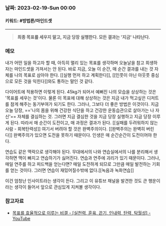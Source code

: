 ### 날짜:   2023-02-19-Sun 00:00
#### 키워드: #방법론/마인드셋 
-----
>**최종 목표를 세우지 말고, 지금 당장 실행한다. 모든 결과는 '지금' 나타난다.**

### 메모

내가 어떤 일을 하고자 할 때, 아득히 멀리 있는 목표를 생각하며 오늘날을 참고 희생하자는 마인드셋을 가져서는 안 된다. 바로 지금, 오늘 이 순간, 매 순간 결과를 내는 것 자체를 나의 목표로 삼아야 한다. [[실행 먼저 하고 계획한다]], [[인풋이 아닌 아웃풋 중심으로 모든 것을 익힌다]]와도 통하는 말인 것 같다. 

다이어트에 적용하면 이렇게 된다. 45kg가 되어서 예뻐진 나의 모습을 상상하는 것은 '목표를 세우는 것'이다. 물론 이 목표에 대해 상상하는 것은 지금 내가 먹고싶은 디저트를 참게 해주는 동기부여가 되기도 한다. 그러나, 그보다 더 좋은 방법은 이것이다. 지금 오늘 당장, =='나의 몸을 위해 건강한 식단을 하고 건강한 운동습관으로 살아가는 나 자신'== 자체를 결심하는 것. 그러면 지금 결심한 것을 지금 당장 실행하고 지금 당장 이루게 된다. 따라서 매 순간이 도전이고, 매 과정은 결과가 된다. [[실패를 두려워하지 않는 사람 - 회복탄력성]] 여기서 버려야 할 것은 완벽주의이다. [[완벽주의는 완벽히 버린다]] 완벽주의가 있으면 도전을 못하기 때문이다. 인생은 매 순간순간이 도전이어야 한다.

연습도 같은 맥락으로 생각해야 된다. 무대에서의 나와 연습실에서의 나를 분리해서 생각하면 맥이 빠지고 연습하기가 싫어진다. 연습과 연주에 괴리가 있기 때문이다. 그러나, 매일 연주를 하고 피드백을 얻는다면? 매일 도전하게 되므로 그만큼 매일 발전하는 기회를 얻는 것이다. 그러면 연습이 재밌어질수밖에 없다.[[녹음과 녹화연습]]

이건 엄청난 인사이트라는 생각이 든다. 그리고 이 유튜브 채널을 발견한 것도 큰 행운이라는 생각이 들어서 앞으로 관심있게 지켜볼 생각이다.

### 참고자료
- [목표를 효율적으로 이루는 비결 - [실천력, 훈육, 끈기, 인내력, 탄력, 탁월성] - YouTube](https://www.youtube.com/watch?v=6XMzIEP54Y0)